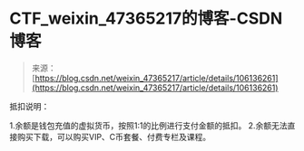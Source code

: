 <!--yml
category: 未分类
date: 2022-04-26 14:45:35
-->

# CTF_weixin_47365217的博客-CSDN博客

> 来源：[https://blog.csdn.net/weixin_47365217/article/details/106136261](https://blog.csdn.net/weixin_47365217/article/details/106136261)

抵扣说明：

1.余额是钱包充值的虚拟货币，按照1:1的比例进行支付金额的抵扣。
2.余额无法直接购买下载，可以购买VIP、C币套餐、付费专栏及课程。